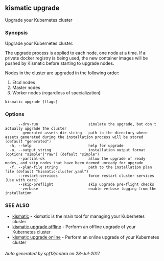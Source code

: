 ## kismatic upgrade

Upgrade your Kubernetes cluster

### Synopsis


Upgrade your Kubernetes cluster.

The upgrade process is applied to each node, one node at a time. If a private docker registry
is being used, the new container images will be pushed by Kismatic before starting to upgrade
nodes.

Nodes in the cluster are upgraded in the following order:

1. Etcd nodes
2. Master nodes
3. Worker nodes (regardless of specialization)


```
kismatic upgrade [flags]
```

### Options

```
      --dry-run                       simulate the upgrade, but don't actually upgrade the cluster
      --generated-assets-dir string   path to the directory where assets generated during the installation process will be stored (default "generated")
  -h, --help                          help for upgrade
  -o, --output string                 installation output format (options "simple"|"raw") (default "simple")
      --partial-ok                    allow the upgrade of ready nodes, and skip nodes that have been deemed unready for upgrade
  -f, --plan-file string              path to the installation plan file (default "kismatic-cluster.yaml")
      --restart-services              force restart cluster services (Use with care)
      --skip-preflight                skip upgrade pre-flight checks
      --verbose                       enable verbose logging from the installation
```

### SEE ALSO
* [kismatic](kismatic.md)	 - kismatic is the main tool for managing your Kubernetes cluster
* [kismatic upgrade offline](kismatic_upgrade_offline.md)	 - Perform an offline upgrade of your Kubernetes cluster
* [kismatic upgrade online](kismatic_upgrade_online.md)	 - Perform an online upgrade of your Kubernetes cluster

###### Auto generated by spf13/cobra on 28-Jul-2017
